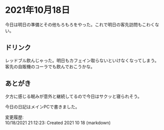 # 2021年10月18日

今日は明日の準備とその他もろもろをやった。これで明日の客先訪問もこわくない。

## ドリンク

レッドブル飲んじゃった。明日もカフェイン取らないといけなくなってしまう。客先の自販機のコーラでも飲んでおこうかな。

## あとがき

夕方に感じる眠みが意外と継続してるので今日はサクッと寝られそう。

今日の日記はメインPCで書きました。

変更履歴:  
10/18/2021 21:12:23: Created 2021 10 18 (markdown)  
